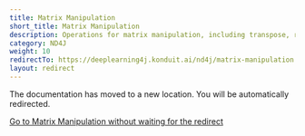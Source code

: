 ```yaml
---
title: Matrix Manipulation
short_title: Matrix Manipulation
description: Operations for matrix manipulation, including transpose, reshape, in ND4J.
category: ND4J
weight: 10
redirectTo: https://deeplearning4j.konduit.ai/nd4j/matrix-manipulation
layout: redirect
---
```


The documentation has moved to a new location. You will be automatically redirected.
            
[Go to Matrix Manipulation without waiting for the redirect](https://deeplearning4j.konduit.ai/nd4j/matrix-manipulation)

        